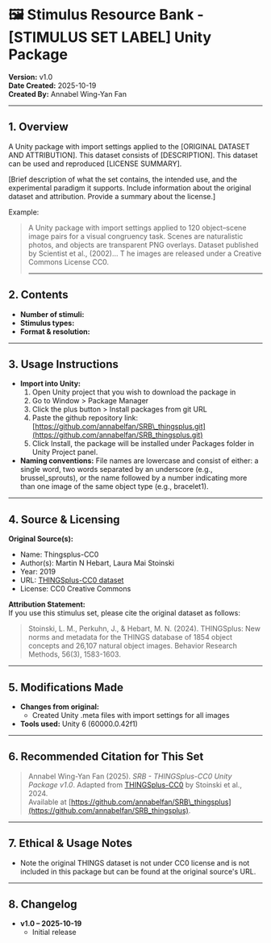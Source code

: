 # 🖼 Stimulus Resource Bank - \[STIMULUS SET LABEL\]  Unity Package

**Version:** v1.0  
**Date Created:** 2025-10-19  
**Created By:** Annabel Wing-Yan Fan 

---

## 1\. Overview

A Unity package with import settings applied to the \[ORIGINAL DATASET AND ATTRIBUTION\]. This dataset consists of \[DESCRIPTION\]. This dataset can be used and reproduced \[LICENSE SUMMARY\]. 

\[Brief description of what the set contains, the intended use, and the experimental paradigm it supports. Include information about the original dataset and attribution. Provide a summary about the license.\]

Example: 
> 
> A Unity package with import settings applied to 120 object–scene image pairs for a visual congruency task. Scenes are naturalistic photos, and objects are transparent PNG overlays. Dataset published by Scientist et al., (2002)… T he images are released under a Creative Commons License CC0\.
> 
> ---
> 
> 

## 2\. Contents

* **Number of stimuli:** 
* **Stimulus types:** 
* **Format & resolution:** 

---

## 3\. Usage Instructions

* **Import into Unity:**
  1. Open Unity project that you wish to download the package in
  2. Go to Window \> Package Manager
  3. Click the plus button \> Install packages from git URL
  4. Paste the github repository link: [https://github.com/annabelfan/SRB\_thingsplus.git](https://github.com/annabelfan/SRB_thingsplus.git)
  5. Click Install, the package will be installed under Packages folder in Unity Project panel.
* **Naming conventions:** File names are lowercase and consist of either: a single word, two words separated by an underscore (e.g., brussel\_sprouts), or the name followed by a number indicating more than one image of the same object type (e.g., bracelet1).

---

## 4\. Source & Licensing

**Original Source(s):** 

* Name: Thingsplus-CC0
* Author(s): Martin N Hebart, Laura Mai Stoinski 
* Year: 2019 
* URL: [THINGSplus-CC0 dataset](https://osf.io/jum2f/files/wb36u) 
* License: CC0 Creative Commons

**Attribution Statement:**  
If you use this stimulus set, please cite the original dataset as follows: 
> 
> Stoinski, L. M., Perkuhn, J., & Hebart, M. N. (2024). THINGSplus: New norms and metadata for the THINGS database of 1854 object concepts and 26,107 natural object images. Behavior Research Methods, 56(3), 1583-1603\. 

---

## 5\. Modifications Made

* **Changes from original:**
  * Created Unity .meta files with import settings for all images
* **Tools used:** Unity 6 (60000.0.42f1)

---

## 6\. Recommended Citation for This Set

> Annabel Wing-Yan Fan (2025). _SRB - THINGSplus-CC0 Unity Package v1.0_. Adapted from [THINGSplus-CC0](https://osf.io/jum2f/files/wb36u) by Stoinski et al., 2024\.  
> Available at [https://github.com/annabelfan/SRB\_thingsplus](https://github.com/annabelfan/SRB_thingsplus). 

---

## 7\. Ethical & Usage Notes

* Note the original THINGS dataset is not under CC0 license and is not included in this package but can be found at the original source's URL.

---

## 8\. Changelog

* **v1.0 – 2025-10-19**
  * Initial release
